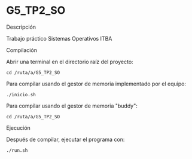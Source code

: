 # G5_TP2_SO

Descripción

Trabajo práctico Sistemas Operativos ITBA

Compilación

Abrir una terminal en el directorio raíz del proyecto:
```
cd /ruta/a/G5_TP2_SO
```
Para compilar usando el gestor de memoria implementado por el equipo:
```
./inicio.sh
```
Para compilar usando el gestor de memoria "buddy":
```
cd /ruta/a/G5_TP2_SO
```

Ejecución

Después de compilar, ejecutar el programa con:
```
./run.sh
```